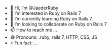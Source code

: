 - 👋 Hi, I’m @JaederRuby
- 👀 I’m interested in Ruby on Rails 7
- 🌱 I’m currently learning Ruby on Rails 7
- 💞️ I’m looking to collaborate on Ruby on Rails 7
- 📫 How to reach me ...
- 😄 Pronouns: .ruby, rails 7, HTTP, CSS, JS
- ⚡ Fun fact: ...

<!---
JaederRuby/JaederRuby is a ✨ special ✨ repository because its `README.md` (this file) appears on your GitHub profile.
You can click the Preview link to take a look at your changes.
--->
